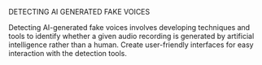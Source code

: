 DETECTING AI GENERATED FAKE VOICES​

Detecting AI-generated fake voices involves developing techniques and tools to identify whether a given audio recording is generated by artificial intelligence rather than a human. ​Create user-friendly interfaces for easy interaction with the detection tools.​

